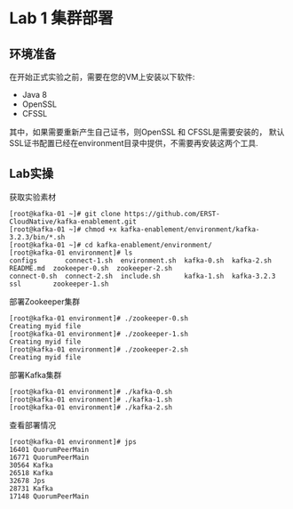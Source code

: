 # Lab 1 集群部署

## 环境准备

在开始正式实验之前，需要在您的VM上安装以下软件:

* Java 8
* OpenSSL
* CFSSL

其中，如果需要重新产生自己证书，则OpenSSL 和 CFSSL是需要安装的， 默认SSL证书配置已经在environment目录中提供，不需要再安装这两个工具.

## Lab实操

获取实验素材

```
[root@kafka-01 ~]# git clone https://github.com/ERST-CloudNative/kafka-enablement.git
[root@kafka-01 ~]# chmod +x kafka-enablement/environment/kafka-3.2.3/bin/*.sh
[root@kafka-01 ~]# cd kafka-enablement/environment/
[root@kafka-01 environment]# ls
configs       connect-1.sh  environment.sh  kafka-0.sh  kafka-2.sh   README.md  zookeeper-0.sh  zookeeper-2.sh
connect-0.sh  connect-2.sh  include.sh      kafka-1.sh  kafka-3.2.3  ssl        zookeeper-1.sh
```

部署Zookeeper集群

```
[root@kafka-01 environment]# ./zookeeper-0.sh
Creating myid file
[root@kafka-01 environment]# ./zookeeper-1.sh
Creating myid file
[root@kafka-01 environment]# ./zookeeper-2.sh
Creating myid file
```
部署Kafka集群

```
[root@kafka-01 environment]# ./kafka-0.sh
[root@kafka-01 environment]# ./kafka-1.sh
[root@kafka-01 environment]# ./kafka-2.sh
```

查看部署情况

```
[root@kafka-01 environment]# jps
16401 QuorumPeerMain
16771 QuorumPeerMain
30564 Kafka
26518 Kafka
32678 Jps
28731 Kafka
17148 QuorumPeerMain
```


